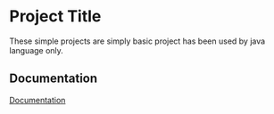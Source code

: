 
# Project Title

These simple projects are simply basic project has been used by java language only.


## Documentation

[Documentation](https://linktodocumentation)

